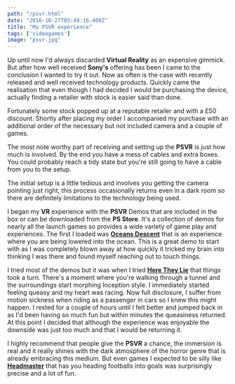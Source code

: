 ```yaml
---
path: "/psvr.html"
date: "2016-10-27T03:49:16.408Z"
title: "My PSVR experience"
tags: ['videogames']
image: "psvr.jpg"
---
```


Up until now I'd always discarded **Virtual Reality** as an expensive gimmick. But after how well received **Sony's** offering has been I came to the conclusion I wanted to try it out. Now as often is the case with recently released and well received technology products. Quickly came the realisation that even though I had decided I would be purchasing the device, actually finding a retailer with stock is easier said than done.

Fortunately some stock popped up at a reputable retailer and with a £50 discount. Shortly after placing my order I accompanied my purchase with an additional order of the necessary but not included camera and a couple of games.

The most note worthy part of receiving and setting up the **PSVR** is just how much is involved. By the end you have a mess of cables and extra boxes. You could probably reach a tidy state but you're still going to have a cable from you to the setup.

The initial setup is a little tedious and involves you getting the camera pointing just right, this process occasionally returns even in a dark room so there are definitely limitations to the technology being used.

I began my **VR** experience with the **PSVR** Demos that are included in the box or can be downloaded from the **PS Store**. It's a collection of demos for nearly all the launch games so provides a wide variety of game play and experiences. The first I loaded was **[Oceans Descent](https://www.playstation.com/en-gb/games/vr-worlds-ps4/)** that is an experience where you are being lowered into the ocean. This is a great demo to start with as I was completely blown away at how quickly it tricked my brain into thinking I was there and found myself reaching out to touch things.

I tried most of the demos but it was when I tried **[Here They Lie](https://www.playstation.com/en-gb/games/here-they-lie-ps4/)** that things took a turn. There's a moment where you're walking through a tunnel and the surroundings start morphing Inception style. I immediately started feeling queasy and my heart was racing. Now full disclosure, I suffer from motion sickness when riding as a passenger in cars so I knew this might happen. I rested for a couple of hours until I felt better and jumped back in as I'd been having so much fun but within minutes the queasiness returned. At this point I decided that although the experience was enjoyable the downside was just too much and that I would be returning it.

I highly recommend that people give the **PSVR** a chance, the immersion is real and it really shines with the dark atmosphere of the horror genre that is already embracing this medium. But even games I expected to be silly like **[Headmaster](http://headmastergame.com)** that has you heading footballs into goals was surprisingly precise and a lot of fun.
